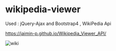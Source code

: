 # wikipedia-viewer
Used :  jQuery-Ajax and Bootstrap4 , WikiPedia Api

https://jaimin-p.github.io/Wikipedia_Viewer_API/

![wiki](https://user-images.githubusercontent.com/37629359/45276068-48879180-b48e-11e8-84b9-e472b8b6c2d2.PNG)
